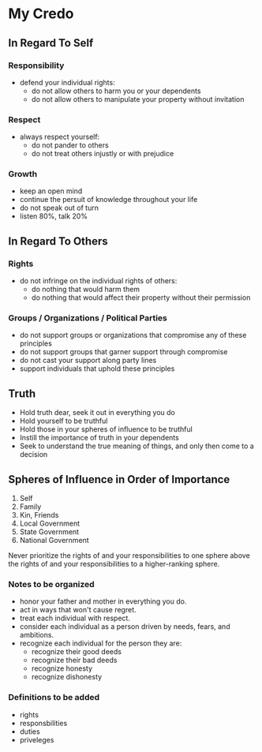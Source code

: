 # My Credo

## In Regard To Self

### Responsibility
- defend your individual rights:
  - do not allow others to harm you or your dependents
  - do not allow others to manipulate your property without invitation

### Respect
- always respect yourself:
  - do not pander to others
  - do not treat others injustly or with prejudice

### Growth
- keep an open mind
- continue the persuit of knowledge throughout your life
- do not speak out of turn
- listen 80%, talk 20%

## In Regard To Others

### Rights
- do not infringe on the individual rights of others:
  - do nothing that would harm them
  - do nothing that would affect their property without their permission

### Groups / Organizations / Political Parties
- do not support groups or organizations that compromise any of these principles
- do not support groups that garner support through compromise
- do not cast your support along party lines
- support individuals that uphold these principles

## Truth
- Hold truth dear, seek it out in everything you do
- Hold yourself to be truthful
- Hold those in your spheres of influence to be truthful
- Instill the importance of truth in your dependents
- Seek to understand the true meaning of things, and only then come to a decision

## Spheres of Influence in Order of Importance
1. Self
2. Family
3. Kin, Friends
4. Local Government
5. State Government
6. National Government

Never prioritize the rights of and your responsibilities to one sphere above the rights of and your responsibilities to a higher-ranking sphere.

### Notes to be organized
- honor your father and mother in everything you do.
- act in ways that won't cause regret.
- treat each individual with respect.
- consider each individual as a person driven by needs, fears, and ambitions.
- recognize each individual for the person they are:
  - recognize their good deeds
  - recognize their bad deeds
  - recognize honesty
  - recognize dishonesty

### Definitions to be added
- rights
- responsbilities
- duties
- priveleges
